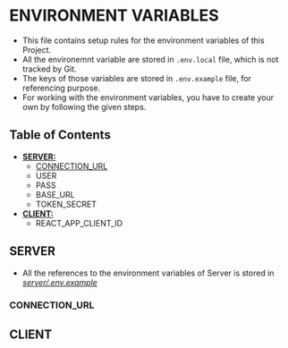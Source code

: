 # ENVIRONMENT VARIABLES
- This file contains setup rules for the environment variables of this Project. 
- All the environemnt variable are stored in `.env.local` file, which is not tracked by Git.
- The keys of those variables are stored in `.env.example` file, for referencing purpose. 
- For working with the environment variables, you have to create your own by following the given steps.

## Table of Contents

- **[SERVER: ](#server)**
  - [CONNECTION_URL](#connection_url)
  - USER
  - PASS
  - BASE_URL
  - TOKEN_SECRET
- **[CLIENT: ](#client)**
  - REACT_APP_CLIENT_ID

## SERVER
- All the references to the environment variables of Server is stored in _[server/.env.example](../server/.env.example)_
### CONNECTION_URL

## CLIENT

